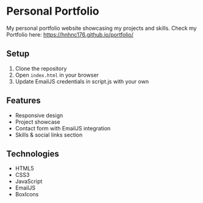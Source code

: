 # Personal Portfolio

My personal portfolio website showcasing my projects and skills.
Check my Portfolio here: https://hnhnc176.github.io/portfolio/

## Setup
1. Clone the repository
2. Open `index.html` in your browser
3. Update EmailJS credentials in script.js with your own

## Features
- Responsive design
- Project showcase
- Contact form with EmailJS integration
- Skills & social links section

## Technologies
- HTML5
- CSS3
- JavaScript
- EmailJS
- BoxIcons
